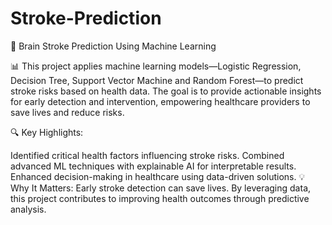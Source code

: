 # Stroke-Prediction
🚀 Brain Stroke Prediction Using Machine Learning

📊 This project applies machine learning models—Logistic Regression, Decision Tree, Support Vector Machine and Random Forest—to predict stroke risks based on health data. The goal is to provide actionable insights for early detection and intervention, empowering healthcare providers to save lives and reduce risks.

🔍 Key Highlights:

Identified critical health factors influencing stroke risks.
Combined advanced ML techniques with explainable AI for interpretable results.
Enhanced decision-making in healthcare using data-driven solutions.
💡 Why It Matters:
Early stroke detection can save lives. By leveraging data, this project contributes to improving health outcomes through predictive analysis.
